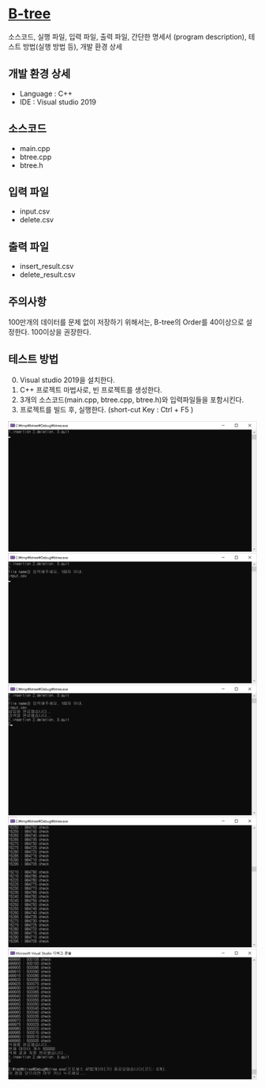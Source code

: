 # [B-tree](./)

소스코드, 실행 파일, 입력 파일, 출력 파일, 간단한 명세서 (program description), 테스트 방법(실행 방법 등), 개발 환경 상세

## 개발 환경 상세
- Language : C++
- IDE : Visual studio 2019

## 소스코드
- main.cpp
- btree.cpp
- btree.h

## 입력 파일
- input.csv
- delete.csv

## 출력 파일
- insert_result.csv
- delete_result.csv

## 주의사항

100만개의 데이터를 문제 없이 저장하기 위해서는, B-tree의 Order를 40이상으로 설정한다. 100이상을 권장한다.

## 테스트 방법
0. Visual studio 2019을 설치한다.
0. C++ 프로젝트 마법사로, 빈 프로젝트를 생성한다.
0. 3개의 소스코드(main.cpp, btree.cpp, btree.h)와 입력파일들을 포함시킨다.
0. 프로젝트를 빌드 후, 실행한다. (short-cut Key : Ctrl + F5 )

![Alt text](screenshots/screenshot1.PNG?raw=true "Title")
![Alt text](screenshots/screenshot2.PNG?raw=true "Title")
![Alt text](screenshots/screenshot3.PNG?raw=true "Title")
![Alt text](screenshots/screenshot4.PNG?raw=true "Title")
![Alt text](screenshots/screenshot5.PNG?raw=true "Title")
